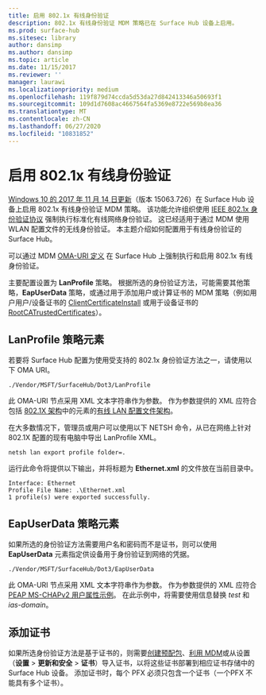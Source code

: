 ```yaml
---
title: 启用 802.1x 有线身份验证
description: 802.1x 有线身份验证 MDM 策略已在 Surface Hub 设备上启用。
ms.prod: surface-hub
ms.sitesec: library
author: dansimp
ms.author: dansimp
ms.topic: article
ms.date: 11/15/2017
ms.reviewer: ''
manager: laurawi
ms.localizationpriority: medium
ms.openlocfilehash: 119f879d74ccda5d53da27d842413346a50693f1
ms.sourcegitcommit: 109d1d7608ac4667564fa5369e8722e569b8ea36
ms.translationtype: MT
ms.contentlocale: zh-CN
ms.lasthandoff: 06/27/2020
ms.locfileid: "10831852"
---
```

# 启用 802.1x 有线身份验证

[Windows 10 的 2017 年 11 月 14 日更新](https://support.microsoft.com/help/4048954/windows-10-update-kb4048954)（版本 15063.726）在 Surface Hub 设备上启用 802.1x 有线身份验证 MDM 策略。 该功能允许组织使用 [IEEE 802.1x 身份验证协议](http://www.ieee802.org/1/pages/802.1x-2010.html) 强制执行标准化有线网络身份验证。 这已经适用于通过 MDM 使用 WLAN 配置文件的无线身份验证。 本主题介绍如何配置用于有线身份验证的 Surface Hub。 

可以通过 MDM [OMA-URI 定义](https://docs.microsoft.com/intune-classic/deploy-use/windows-10-policy-settings-in-microsoft-intune#oma-uri-settings) 在 Surface Hub 上强制执行和启用 802.1x 有线身份验证。 

主要配置设置为 **LanProfile** 策略。 根据所选的身份验证方法，可能需要其他策略，**EapUserData** 策略，或通过用于添加用户或计算证书的 MDM 策略（例如用户用户/设备证书的 [ClientCertificateInstall](https://docs.microsoft.com/windows/client-management/mdm/clientcertificateinstall-csp) 或用于设备证书的 [RootCATrustedCertificates](https://docs.microsoft.com/windows/client-management/mdm/rootcacertificates-csp)）。 

## LanProfile 策略元素

若要将 Surface Hub 配置为使用受支持的 802.1x 身份验证方法之一，请使用以下 OMA URI。 

```
./Vendor/MSFT/SurfaceHub/Dot3/LanProfile
```

此 OMA-URI 节点采用 XML 文本字符串作为参数。 作为参数提供的 XML 应符合包括 [802.1X 架构](https://msdn.microsoft.com/library/cc233003.aspx)中的元素的[有线 LAN 配置文件架构](https://msdn.microsoft.com/library/cc233002.aspx)。 

在大多数情况下，管理员或用户可以使用以下 NETSH 命令，从已在网络上针对 802.1X 配置的现有电脑中导出 LanProfile XML。 

```
netsh lan export profile folder=.
```

运行此命令将提供以下输出，并将标题为 **Ethernet.xml** 的文件放在当前目录中。 

```
Interface: Ethernet
Profile File Name: .\Ethernet.xml
1 profile(s) were exported successfully.
```

## EapUserData 策略元素

如果所选的身份验证方法需要用户名和密码而不是证书，则可以使用 **EapUserData** 元素指定供设备用于身份验证到网络的凭据。 

```
./Vendor/MSFT/SurfaceHub/Dot3/EapUserData 
```

此 OMA-URI 节点采用 XML 文本字符串作为参数。 作为参数提供的 XML 应符合 [PEAP MS-CHAPv2 用户属性示例](https://msdn.microsoft.com/library/windows/desktop/bb891979)。 在此示例中，将需要使用信息替换 *test* 和 *ias-domain*。



## 添加证书

如果所选身份验证方法是基于证书的，则需要[创建预配包](provisioning-packages-for-surface-hub.md)、[利用 MDM](https://docs.microsoft.com/windows/client-management/mdm/clientcertificateinstall-csp)或从设置（**设置**  >  **更新和安全**  >  **证书**）导入证书，以将这些证书部署到相应证书存储中的 Surface Hub 设备。 添加证书时，每个 PFX 必须只包含一个证书（一个PFX 不能具有多个证书）。

